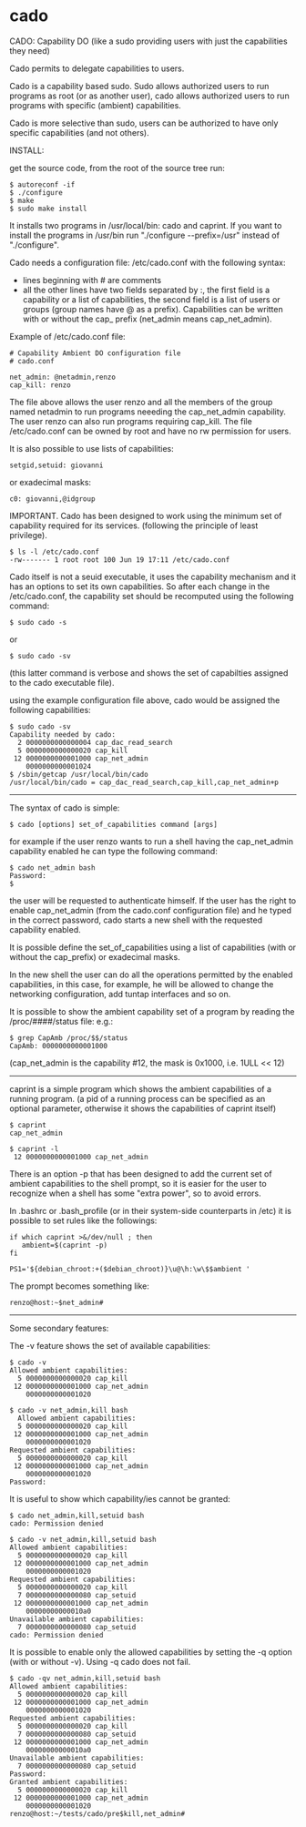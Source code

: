 # cado
CADO: Capability DO (like a sudo providing users with just the capabilities they need)

Cado permits to delegate capabilities to users.

Cado is a capability based sudo. Sudo allows authorized users to run programs
as root (or as another user), cado allows authorized users to run programs with
specific (ambient) capabilities.

Cado is more selective than sudo, users can be authorized to have only specific capabilities (and not others).

INSTALL:

get the source code, from the root of the source tree run:
```
$ autoreconf -if
$ ./configure
$ make
$ sudo make install
```

It installs two programs in /usr/local/bin: cado and caprint.
If you want to install the programs in /usr/bin run "./configure --prefix=/usr" instead of "./configure".

Cado needs a configuration file: /etc/cado.conf with the following syntax:
- lines beginning with # are comments
- all the other lines have two fields separated by :, the first field is a capability or a list of
capabilities, the second field is a list of users or groups (group names have @ as a prefix).
Capabilities can be written with or without the cap_ prefix (net_admin means cap_net_admin).

Example of /etc/cado.conf file:
```
# Capability Ambient DO configuration file
# cado.conf

net_admin: @netadmin,renzo
cap_kill: renzo
```

The file above allows the user renzo and all the members of the group named netadmin to run programs
neeeding the cap_net_admin capability.
The user renzo can also run programs requiring cap_kill.
The file /etc/cado.conf can be owned by root and have no rw permission for users.


It is also possible to use lists of capabilities:
```
setgid,setuid: giovanni
```

or exadecimal masks:
```
c0: giovanni,@idgroup
```

IMPORTANT.
Cado has been designed to work using the minimum set of capability required for its services.
(following the principle of least privilege).
```
$ ls -l /etc/cado.conf
-rw------- 1 root root 100 Jun 19 17:11 /etc/cado.conf
```

Cado itself is not a seuid executable, it uses the capability mechanism and it has an options to
set its own capabilities. So after each change in the /etc/cado.conf, the capability set should be
recomputed using the following command:
```
$ sudo cado -s
```
or
```
$ sudo cado -sv
```
(this latter command is verbose and shows the set of capabilties assigned to the cado executable file).

using the example configuration file above, cado would be assigned the following capabilities:
```
$ sudo cado -sv
Capability needed by cado:
  2 0000000000000004 cap_dac_read_search
  5 0000000000000020 cap_kill
 12 0000000000001000 cap_net_admin
    0000000000001024
$ /sbin/getcap /usr/local/bin/cado
/usr/local/bin/cado = cap_dac_read_search,cap_kill,cap_net_admin+p
``` 
---

The syntax of cado is simple:
```
$ cado [options] set_of_capabilities command [args]
```

for example if the user renzo wants to run a shell having the cap_net_admin capability enabled he can type
the following command:
```
$ cado net_admin bash
Password:
$
```
  
the user will be requested to authenticate himself. If the user has the right to enable cap_net_admin (from the
cado.conf configuration file) and he typed in the correct password, cado starts a new shell with the requested
capability enabled.

It is possible define the set_of_capabilities using a list of capabilities (with or without the cap_prefix)
or exadecimal masks.

In the new shell the user can do all the operations permitted by the enabled capabilities,
in this case, for example, he will be allowed to change the networking configuration, add tuntap
interfaces and so on.

It is possible to show the ambient capability set of a program by reading the /proc/####/status file:
e.g.:
```
$ grep CapAmb /proc/$$/status
CapAmb: 0000000000001000
```

(cap_net_admin is the capability #12, the mask is 0x1000, i.e. 1ULL << 12)

---

caprint is a simple program which shows the ambient capabilities of a running program.
(a pid of a running process can be specified as an optional parameter, otherwise it shows the capabilities
 of caprint itself)

```
$ caprint
cap_net_admin

$ caprint -l
 12 0000000000001000 cap_net_admin
```
  
There is an option -p that has been designed to add the current set of ambient capabilities to the shell prompt,
so it is easier for the user to recognize when a shell has some "extra power", so to avoid errors.

In .bashrc or .bash_profile (or in their system-side counterparts in /etc) it is possible to set rules like
the followings:
```
if which caprint >&/dev/null ; then
   ambient=$(caprint -p)
fi

PS1='${debian_chroot:+($debian_chroot)}\u@\h:\w\$$ambient '
```

The prompt becomes something like:
```
renzo@host:~$net_admin#
```

---

Some secondary features:

The -v feature shows the set of available capabilities:
```
$ cado -v
Allowed ambient capabilities:
  5 0000000000000020 cap_kill
 12 0000000000001000 cap_net_admin
    0000000000001020
  
$ cado -v net_admin,kill bash
  Allowed ambient capabilities:
  5 0000000000000020 cap_kill
 12 0000000000001000 cap_net_admin
    0000000000001020
Requested ambient capabilities:
  5 0000000000000020 cap_kill
 12 0000000000001000 cap_net_admin
    0000000000001020
Password:
```
  
It is useful to show which capability/ies cannot be granted:
```
$ cado net_admin,kill,setuid bash
cado: Permission denied
  
$ cado -v net_admin,kill,setuid bash
Allowed ambient capabilities:
  5 0000000000000020 cap_kill
 12 0000000000001000 cap_net_admin
    0000000000001020
Requested ambient capabilities:
  5 0000000000000020 cap_kill
  7 0000000000000080 cap_setuid
 12 0000000000001000 cap_net_admin
    00000000000010a0
Unavailable ambient capabilities:
  7 0000000000000080 cap_setuid
cado: Permission denied
```
It is possible to enable only the allowed capabilities by setting the -q option
(with or without -v). Using -q cado does not fail.
```
$ cado -qv net_admin,kill,setuid bash
Allowed ambient capabilities:
  5 0000000000000020 cap_kill
 12 0000000000001000 cap_net_admin
    0000000000001020
Requested ambient capabilities:
  5 0000000000000020 cap_kill
  7 0000000000000080 cap_setuid
 12 0000000000001000 cap_net_admin
    00000000000010a0
Unavailable ambient capabilities:
  7 0000000000000080 cap_setuid
Password:
Granted ambient capabilities:
  5 0000000000000020 cap_kill
 12 0000000000001000 cap_net_admin
    0000000000001020
renzo@host:~/tests/cado/pre$kill,net_admin#
``` 
